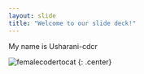```yaml
---
layout: slide
title: "Welcome to our slide deck!"
---
```


My name is Usharani-cdcr 

![femalecodertocat](https://octodex.github.com/images/femalecodertocat.png)
{: .center}
